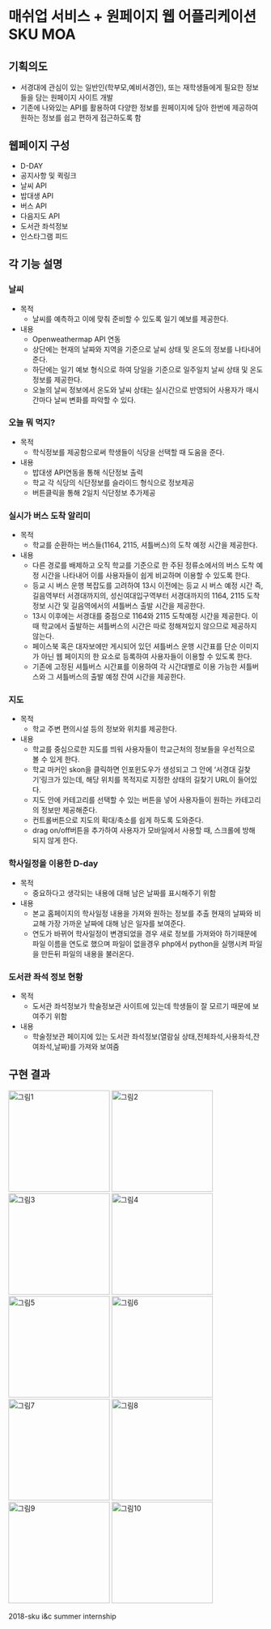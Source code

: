 # 매쉬업 서비스 + 원페이지 웹 어플리케이션 SKU MOA

## 기획의도

- 서경대에 관심이 있는 일반인(학부모,예비서경인), 또는 재학생들에게 필요한 정보들을 담는 원페이지 사이트 개발
- 기존에 나와있는 API를 활용하여 다양한 정보를 원페이지에 담아 한번에 제공하여 원하는 정보를 쉽고 편하게 접근하도록 함

## 웹페이지 구성

- D-DAY
- 공지사항 및 퀵링크
- 날씨 API
- 밥대생 API
- 버스 API
- 다음지도 API
- 도서관 좌석정보
- 인스타그램 피드

## 각 기능 설명

### 날씨

- 목적
  * 날씨를 예측하고 이에 맞춰 준비할 수 있도록 일기 예보를 제공한다.
- 내용
  * Openweathermap API 연동
  * 상단에는 현재의 날짜와 지역을 기준으로 날씨 상태 및 온도의 정보를 나타내어 준다. 
  * 하단에는 일기 예보 형식으로 하여 당일을 기준으로 일주일치 날씨 상태 및 온도 정보를 제공한다.
  * 오늘의 날씨 정보에서 온도와 날씨 상태는 실시간으로 반영되어 사용자가 매시간마다 날씨 변화를 파악할 수 있다.
  
### 오늘 뭐 먹지?

- 목적
  * 학식정보를 제공함으로써 학생들이 식당을 선택할 때 도움을 준다.
- 내용
  * 밥대생 API연동을 통해 식단정보 출력
  * 학교 각 식당의 식단정보를 슬라이드 형식으로 정보제공
  * 버튼클릭을 통해 2일치 식단정보 추가제공
  
### 실시가 버스 도착 알리미

- 목적
  * 학교를 순환하는 버스들(1164, 2115, 셔틀버스)의 도착 예정 시간을 제공한다.
- 내용
  * 다른 경로를 배제하고 오직 학교를 기준으로 한 주된 정류소에서의 버스 도착 예정 시간을 나타내어 이를 사용자들이 쉽게 비교하며 이용할 수 있도록 한다.
  * 등교 시 버스 운행 복잡도를 고려하여 13시 이전에는 등교 시 버스 예정 시간 즉, 길음역부터 서경대까지의, 성신여대입구역부터 서경대까지의 1164, 2115 도착 정보 시간 및 길음역에서의 셔틀버스 출발 시간을 제공한다.
  * 13시 이후에는 서경대를 중점으로 1164와 2115 도착예정 시간을 제공한다. 이 때 학교에서 출발하는 셔틀버스의 시간은  따로 정해져있지 않으므로 제공하지 않는다.
  * 페이스북 혹은 대자보에만 게시되어 있던 셔틀버스 운행 시간표를 단순 이미지가 아닌 웹 페이지의 한 요소로 등록하여 사용자들이 이용할 수 있도록 한다.
  * 기존에 고정된 셔틀버스 시간표를 이용하여 각 시간대별로 이용 가능한 셔틀버스와 그 셔틀버스의 출발 예정 잔여 시간을 제공한다.

### 지도

- 목적
  * 학교 주변 편의시설 등의 정보와 위치를 제공한다.
- 내용
  * 학교를 중심으로한 지도를 띄워 사용자들이 학교근처의 정보들을 우선적으로 볼 수 있게 한다.
  * 학교 마커인 skon을 클릭하면 인포윈도우가 생성되고 그 안에 ‘서경대 길찾기’링크가 있는데,  해당 위치를 목적지로 지정한 상태의 길찾기 URL이 들어있다.
  * 지도 안에 카테고리를 선택할 수 있는 버튼을 넣어 사용자들이 원하는 카테고리의 정보만 제공해준다.
  * 컨트롤버튼으로 지도의 확대/축소를 쉽게 하도록 도와준다.
  * drag on/off버튼을 추가하여 사용자가 모바일에서 사용할 때, 스크롤에 방해 되지 않게 한다. 

### 학사일정을 이용한 D-day

- 목적
  * 중요하다고 생각되는 내용에 대해 남은 날짜를 표시해주기 위함
- 내용
  * 본교 홈페이지의 학사일정 내용을 가져와 원하는 정보를 추출 현재의 날짜와 비교해 가장 가까운 날짜에 대해 남은 일자를 보여준다.
  * 연도가 바뀌어 학사일정이 변경되었을 경우 새로 정보를 가져와야 하기때문에 파일 이름을 연도로 했으며 파일이 없을경우 php에서 python을 실행시켜 파일을 만든뒤 파일의 내용을 불러온다.

### 도서관 좌석 정보 현황

- 목적
  * 도서관 좌석정보가 학술정보관 사이트에 있는데 학생들이 잘 모르기 때문에 보여주기 위함
- 내용
  * 학술정보관 페이지에 있는 도서관 좌석정보(열람실 상태,전체좌석,사용좌석,잔여좌석,날짜)를 가져와 보여줌
  

## 구현 결과
<img width="200" alt="그림1" src="https://user-images.githubusercontent.com/70262329/91384801-70828200-e86a-11ea-9249-734bb65bfffc.png"> <img width="200" alt="그림2" src="https://user-images.githubusercontent.com/70262329/91384803-71b3af00-e86a-11ea-9345-08d7b64bf3ef.png"> <img width="200" alt="그림3" src="https://user-images.githubusercontent.com/70262329/91384805-72e4dc00-e86a-11ea-8d44-9ebc46265a3b.png"> <img width="200" alt="그림4" src="https://user-images.githubusercontent.com/70262329/91384808-737d7280-e86a-11ea-888d-f0c2a0308b4c.png"> <img width="200" alt="그림5" src="https://user-images.githubusercontent.com/70262329/91384810-74ae9f80-e86a-11ea-90e5-524ce8df0cd1.png"> <img width="200" alt="그림6" src="https://user-images.githubusercontent.com/70262329/91384814-75dfcc80-e86a-11ea-9671-309777384782.png"> <img width="200" alt="그림7" src="https://user-images.githubusercontent.com/70262329/91384816-75dfcc80-e86a-11ea-8aaf-19295f363e9f.png"> <img width="200" alt="그림8" src="https://user-images.githubusercontent.com/70262329/91384818-76786300-e86a-11ea-95e7-79a2d84b5432.png"> <img width="200" alt="그림9" src="https://user-images.githubusercontent.com/70262329/91384819-7710f980-e86a-11ea-87cd-ae101699e026.png"> <img width="200" alt="그림10" src="https://user-images.githubusercontent.com/70262329/91384822-77a99000-e86a-11ea-8560-22aeeb02c2d1.png">

2018-sku i&amp;c summer internship
